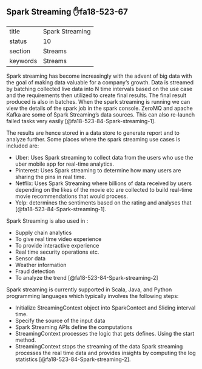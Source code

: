 ## Spark Streaming :hand:fa18-523-67


|          |                     |
| -------- | ------------------- |
| title    | Spark Streaming     | 
| status   | 10                  |
| section  | Streams             |
| keywords | Streams             |



Spark streaming has become increasingly with the advent of big data with the goal of making data valuable for a company’s growth. Data is streamed by batching collected live data into N time intervals based on the use case and the requirements then utilized to create final results. The final result produced is also in batches. When the spark streaming is running we can view the details of the spark job in the spark console. ZeroMQ and apache Kafka are some of Spark Streaming’s data sources. This can also re-launch failed tasks very easily [@fa18-523-84-Spark-streaming-1].

The results are hence stored in a data store to generate report and to analyze further. Some places where the spark streaming use cases is included are:

-	Uber: Uses Spark streaming to collect data from the users who use the uber mobile app for real-time analytics.
-	Pinterest: Uses Spark streaming to determine how many users are sharing the pins in real time.
-	Netflix: Uses Spark Streaming where billions of data received by users depending on the likes of the movie etc are collected to        build real-time movie recommendations that would process.
-	Yelp: determines the sentiments based on the rating and analyses that [@fa18-523-84-Spark-streaming-1].

Spark Streaming is also used in :

-	Supply chain analytics
-	To give real time video experience 
-	To provide interactive experience 
-	Real time security operations etc.
-	Sensor data
-	Weather information
-	Fraud detection
-	To analyze the trend [@fa18-523-84-Spark-streaming-2]

Spark streaming is currently supported in Scala, Java, and Python programming languages which typically involves the following steps:

-	Initialize StreamingContext object into SparkContect and Sliding interval time.
-	Specify the source of the input data 
-	Spark Streaming APIs define the computations
-	StreamingContext processes the logic that gets defines. Using the start method.
-	StreamingContext stops the streaming of the data 
Spark streaming processes the real time data and provides insights by computing the log statistics [@fa18-523-84-Spark-streaming-2].

     
